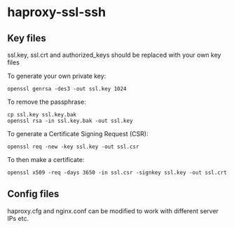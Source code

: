 haproxy-ssl-ssh
===============

Key files
---------

ssl.key, ssl.crt and authorized_keys should be replaced with your own key files

To generate your own private key:

    openssl genrsa -des3 -out ssl.key 1024

To remove the passphrase:

    cp ssl.key ssl.key.bak
    openssl rsa -in ssl.key.bak -out ssl.key

To generate a Certificate Signing Request (CSR):

    openssl req -new -key ssl.key -out ssl.csr

To then make a certificate:

    openssl x509 -req -days 3650 -in ssl.csr -signkey ssl.key -out ssl.crt

Config files
------------

haproxy.cfg and nginx.conf can be modified to work with different server IPs etc.
